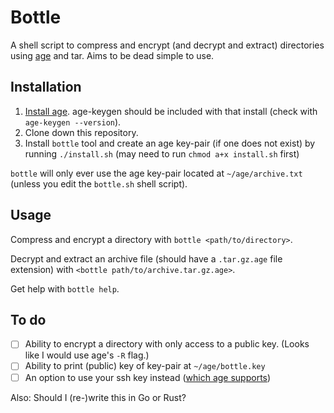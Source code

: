 # Bottle

A shell script to compress and encrypt (and decrypt and extract) directories using [age](https://github.com/FiloSottile/age) and tar. Aims to be dead simple to use.

## Installation 

1. [Install age](https://github.com/FiloSottile/age#installation). age-keygen should be included with that install (check with `age-keygen --version`).
2. Clone down this repository.
3. Install `bottle` tool and create an age key-pair (if one does not exist) by running `./install.sh` (may need to run `chmod a+x install.sh` first)

`bottle` will only ever use the age key-pair located at `~/age/archive.txt` (unless you edit the `bottle.sh` shell script).

## Usage

Compress and encrypt a directory with `bottle <path/to/directory>`.

Decrypt and extract an archive file (should have a `.tar.gz.age` file extension) with `<bottle path/to/archive.tar.gz.age>`.

Get help with `bottle help`.

## To do

- [ ] Ability to encrypt a directory with only access to a public key. (Looks like I would use age's `-R` flag.)
- [ ] Ability to print (public) key of key-pair at `~/age/bottle.key`
- [ ] An option to use your ssh key instead ([which age supports](https://github.com/FiloSottile/age#ssh-keys))

Also: Should I (re-)write this in Go or Rust?
